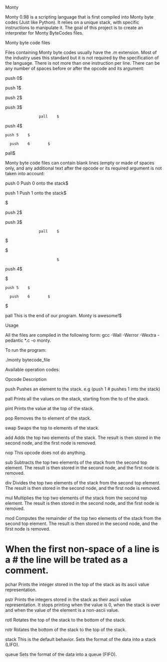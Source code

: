 
Monty

Monty 0.98 is a scripting language that is first compiled into Monty byte codes (Just like Python). It relies on a unique stack, with specific instructions to manipulate it. The goal of this project is to create an interpreter for Monty ByteCodes files.



Monty byte code files

Files containing Monty byte codes usually have the .m extension. Most of the industry uses this standard but it is not required by the specification of the language. There is not more than one instruction per line. There can be any number of spaces before or after the opcode and its argument:

 push 0$

push 1$

push 2$

  push 3$

                   pall    $

push 4$

    push 5    $

      push    6        $

pall$


Monty byte code files can contain blank lines (empty or made of spaces only, and any additional text after the opcode or its required argument is not taken into account:

push 0 Push 0 onto the stack$

push 1 Push 1 onto the stack$

$

push 2$

  push 3$

                   pall    $

$

$

                           $

push 4$

$

    push 5    $

      push    6        $

$

pall This is the end of our program. Monty is awesome!$


Usage

All the files are compiled in the following form:
 gcc -Wall -Werror -Wextra -pedantic *.c -o monty.


To run the program:

 ./monty bytecode_file

Available operation codes:



Opcode	Description

push	Pushes an element to the stack. e.g (push 1 # pushes 1 into the stack)

pall	Prints all the values on the stack, starting from the to of the stack.

pint	Prints the value at the top of the stack.

pop	Removes the to element of the stack.

swap	Swaps the top to elements of the stack.

add	Adds the top two elements of the stack. The result is then stored in the second node, and the first node is removed.

nop	This opcode does not do anything.

sub	Subtracts the top two elements of the stack from the second top element. The result is then stored in the second node, and the first node is removed.

div	Divides the top two elements of the stack from the second top element. The result is then stored in the second node, and the first node is removed.

mul	Multiplies the top two elements of the stack from the second top element. The result is then stored in the second node, and the first node is removed.

mod	Computes the remainder of the top two elements of the stack from the second top element. The result is then stored in the second node, and the first node is removed.

#	When the first non-space of a line is a # the line will be trated as a comment.

pchar	Prints the integer stored in the top of the stack as its ascii value representation.

pstr	Prints the integers stored in the stack as their ascii value representation. It stops printing when the value is 0, when the stack is over and when the value of the element is a non-ascii value.

rotl	Rotates the top of the stack to the bottom of the stack.

rotr	Rotates the bottom of the stack to the top of the stack.

stack	This is the default behavior. Sets the format of the data into a stack (LIFO).

queue	Sets the format of the data into a queue (FIFO).
